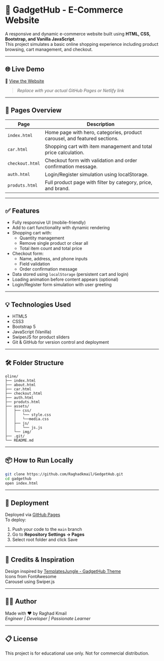 
# 🛒 GadgetHub - E-Commerce Website

A responsive and dynamic e-commerce website built using **HTML, CSS, Bootstrap, and Vanilla JavaScript**.  
This project simulates a basic online shopping experience including product browsing, cart management, and checkout.

---

## 🌐 Live Demo

🔗 [View the Website](https://raghadkmail.github.io/GedgetHub/)  
> _Replace with your actual GitHub Pages or Netlify link_

---

## 📄 Pages Overview

| Page         | Description                                                                 |
|--------------|-----------------------------------------------------------------------------|
| `index.html` | Home page with hero, categories, product carousel, and featured sections.   |
| `car.html`   | Shopping cart with item management and total price calculation.             |
| `checkout.html` | Checkout form with validation and order confirmation message.            |
| `auth.html`  | Login/Register simulation using localStorage.                               |
| `produts.html` | Full product page with filter by category, price, and brand.              |

---

## ✅ Features

- Fully responsive UI (mobile-friendly)
- Add to cart functionality with dynamic rendering
- Shopping cart with:
  - Quantity management
  - Remove single product or clear all
  - Total item count and total price
- Checkout form:
  - Name, address, and phone inputs
  - Field validation
  - Order confirmation message
- Data stored using `localStorage` (persistent cart and login)
- Loading animation before content appears (optional)
- Login/Register form simulation with user greeting

---

## 💡 Technologies Used

- HTML5
- CSS3
- Bootstrap 5
- JavaScript (Vanilla)
- SwiperJS for product sliders
- Git & GitHub for version control and deployment

---

## 🛠 Folder Structure

```
oline/
├── index.html
├── about.html
├── car.html
├── checkout.html
├── auth.html
├── produts.html
├── assets/
│   ├── css/
│   │   └── style.css
│   │   └──media.css
│   ├── js/
│   │   └── js.js
│   └── img/
├── .git/
└── README.md
```

---

## 📦 How to Run Locally

```bash
git clone https://github.com/Raghadkmail/GedgetHub.git
cd gadgethub
open index.html  
```

---

## 🚀 Deployment

Deployed via [GitHub Pages](https://pages.github.com/)  
To deploy:
1. Push your code to the `main` branch
2. Go to **Repository Settings → Pages**
3. Select root folder and click Save

---

## 🧠 Credits & Inspiration

Design inspired by [TemplatesJungle - GadgetHub Theme](https://templatesjungle.com/demo/?url=https://demo.templatesjungle.com/gadgethub/)  
Icons from FontAwesome  
Carousel using Swiper.js

---

## 👩‍💻 Author

Made with ❤️ by Raghad Kmail  
_Engineer | Developer | Passionate Learner_

---

## 📋 License

This project is for educational use only. Not for commercial distribution.
